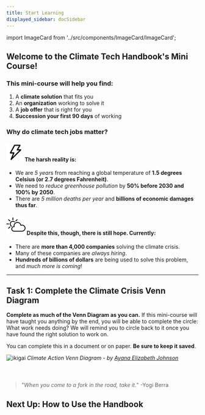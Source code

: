 ```yaml
---
title: Start Learning
displayed_sidebar: docSidebar
---
```

import ImageCard from '../src/components/ImageCard/ImageCard';

## Welcome to the Climate Tech Handbook's Mini Course!

### **This mini-course will help you find:** 

1. A **climate solution** that fits you
2. An **organization** working to solve it
3. A **job offer** that is right for you
4. **Succession your first 90 days** of working

### Why do climate tech jobs matter?


#### ![Lightning Bolt](../static/img/lightningbolt.png)The harsh reality is:

- We are _5 years_ from reaching a global temperature of **1.5 degrees Celsius (or 2.7 degrees Fahrenheit)**. 
- We need to _reduce greenhouse pollution_ by **50% before 2030 and 100% by 2050**.
- There are _5 million deaths per year_ and **billions of economic damages thus far**.

#### ![Partly Cloudy](../static/img/partlycloudy.png) Despite this, though, there is still hope. Currently:

- There are **more than 4,000 companies** solving the climate crisis.
- Many of these companies are _always hiring_.
- **Hundreds of billions of dollars** are being used to solve this problem, and _much more is coming_!

---

## Task 1: Complete the Climate Crisis Venn Diagram

**Complete as much of the Venn Diagram as you can.** If this mini-course will have taught you anything by the end, you will be able to complete the circle: What work needs doing? We will remind you to circle back to it once you have found the right solution to work on.

You can complete this in a document or on paper. **Be sure to keep it saved**.

![ikigai](../static/img/Climate+Action+Venn+diagram.jpg)
_Climate Action Venn Diagram - by [Ayana Elizabeth Johnson](https://www.ayanaelizabeth.com/climatevenn)_

### 

<br/>

>"_When you come to a fork in the road, take it._"
>    -Yogi Berra

## Next Up: How to Use the Handbook

<!-- only link to how to use the handbook, not the other levels because everyone, regardless of their level, should get an intro on the handbook and its uses -->


<div style={{ display: 'flex', flexWrap: 'wrap'}}>
    <ImageCard
    title="How to use the Handbook"
    description="An introduction to our free one hour mini-course"
    imageUrl="/img/starting-line.jpg"
    linkUrl="../how-to-use-the-handbook"
    />
</div>